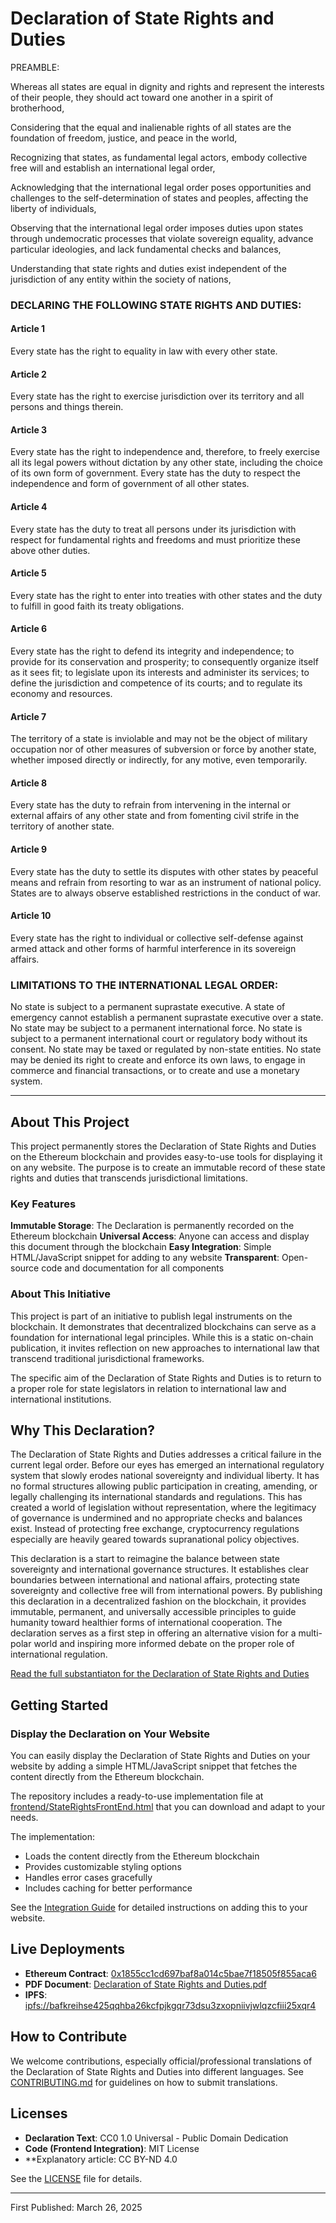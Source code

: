 # Declaration of State Rights and Duties

PREAMBLE:

Whereas all states are equal in dignity and rights and represent the interests of their people, they should act toward one another in a spirit of brotherhood,

Considering that the equal and inalienable rights of all states are the foundation of freedom, justice, and peace in the world,

Recognizing that states, as fundamental legal actors, embody collective free will and establish an international legal order,

Acknowledging that the international legal order poses opportunities and challenges to the self-determination of states and peoples, affecting the liberty of individuals,

Observing that the international legal order imposes duties upon states through undemocratic processes that violate sovereign equality, advance particular ideologies, and lack fundamental checks and balances,

Understanding that state rights and duties exist independent of the jurisdiction of any entity within the society of nations,


### DECLARING THE FOLLOWING STATE RIGHTS AND DUTIES:

#### Article 1
Every state has the right to equality in law with every other state.

#### Article 2
Every state has the right to exercise jurisdiction over its territory and all persons and things therein.

#### Article 3
Every state has the right to independence and, therefore, to freely exercise all its legal powers without dictation by any other state, including the choice of its own form of government. Every state has the duty to respect the independence and form of government of all other states.

#### Article 4
Every state has the duty to treat all persons under its jurisdiction with respect for fundamental rights and freedoms and must prioritize these above other duties.

#### Article 5
Every state has the right to enter into treaties with other states and the duty to fulfill in good faith its treaty obligations.

#### Article 6
Every state has the right to defend its integrity and independence; to provide for its conservation and prosperity; to consequently organize itself as it sees fit; to legislate upon its interests and administer its services; to define the jurisdiction and competence of its courts; and to regulate its economy and resources.

#### Article 7
The territory of a state is inviolable and may not be the object of military occupation nor of other measures of subversion or force by another state, whether imposed directly or indirectly, for any motive, even temporarily.

#### Article 8
Every state has the duty to refrain from intervening in the internal or external affairs of any other state and from fomenting civil strife in the territory of another state.

#### Article 9
Every state has the duty to settle its disputes with other states by peaceful means and refrain from resorting to war as an instrument of national policy. States are to always observe established restrictions in the conduct of war.

#### Article 10
Every state has the right to individual or collective self-defense against armed attack and other forms of harmful interference in its sovereign affairs.


### LIMITATIONS TO THE INTERNATIONAL LEGAL ORDER:

No state is subject to a permanent suprastate executive. A state of emergency cannot establish a permanent suprastate executive over a state. No state may be subject to a permanent international force. No state is subject to a permanent international court or regulatory body without its consent. No state may be taxed or regulated by non-state entities. No state may be denied its right to create and enforce its own laws, to engage in commerce and financial transactions, or to create and use a monetary system.

---

## About This Project

This project permanently stores the Declaration of State Rights and Duties on the Ethereum blockchain and provides easy-to-use tools for displaying it on any website. The purpose is to create an immutable record of these state rights and duties that transcends jurisdictional limitations.

### Key Features

**Immutable Storage**: The Declaration is permanently recorded on the Ethereum blockchain
**Universal Access**: Anyone can access and display this document through the blockchain
**Easy Integration**: Simple HTML/JavaScript snippet for adding to any website
**Transparent**: Open-source code and documentation for all components

### About This Initiative

This project is part of an initiative to publish legal instruments on the blockchain. It demonstrates that decentralized blockchains can serve as a foundation for international legal principles. While this is a static on-chain publication, it invites reflection on new approaches to international law that transcend traditional jurisdictional frameworks.

The specific aim of the Declaration of State Rights and Duties is to return to a proper role for state legislators in relation to international law and international institutions.

## Why This Declaration?

The Declaration of State Rights and Duties addresses a critical failure in the current legal order. Before our eyes has emerged an international regulatory system that slowly erodes national sovereignty and individual liberty. It has no formal structures allowing public participation in creating, amending, or legally challenging its international standards and regulations. This has created a world of legislation without representation, where the legitimacy of governance is undermined and no appropriate checks and balances exist. Instead of protecting free exchange, cryptocurrency regulations especially are heavily geared towards supranational policy objectives.

This declaration is a start to reimagine the balance between state sovereignty and international governance structures. It establishes clear boundaries between international and national affairs, protecting state sovereignty and collective free will from international powers. By publishing this declaration in a decentralized fashion on the blockchain, it provides immutable, permanent, and universally accessible principles to guide humanity toward healthier forms of international cooperation. The declaration serves as a first step in offering an alternative vision for a multi-polar world and inspiring more informed debate on the proper role of international regulation. 

[Read the full substantiaton for the Declaration of State Rights and Duties](assets/dosr-explanatory-article.pdf)

## Getting Started

### Display the Declaration on Your Website

You can easily display the Declaration of State Rights and Duties on your website by adding a simple HTML/JavaScript snippet that fetches the content directly from the Ethereum blockchain.

The repository includes a ready-to-use implementation file at [frontend/StateRightsFrontEnd.html](frontend/StateRightsFrontEnd.html) that you can download and adapt to your needs.

The implementation:
- Loads the content directly from the Ethereum blockchain
- Provides customizable styling options
- Handles error cases gracefully
- Includes caching for better performance

See the [Integration Guide](./docs/INTEGRATION.md) for detailed instructions on adding this to your website.

## Live Deployments

- **Ethereum Contract**: [0x1855cc1cd697baf8a014c5bae7f18505f855aca6](https://etherscan.io/tx/0x7efc964bf802e118c9ca36d477d4ca27ac6b503ef2922be9e2e8e390df06a894)
- **PDF Document**: [Declaration of State Rights and Duties.pdf](assets/declaration-of-state-rights-and-duties.pdf)
- **IPFS**: [ipfs://bafkreihse425qqhba26kcfpjkgqr73dsu3zxopniivjwlqzcfiii25xqr4](https://gateway.pinata.cloud/ipfs/bafkreihse425qqhba26kcfpjkgqr73dsu3zxopniivjwlqzcfiii25xqr4)

## How to Contribute

We welcome contributions, especially official/professional translations of the Declaration of State Rights and Duties into different languages. See [CONTRIBUTING.md](CONTRIBUTING.md) for guidelines on how to submit translations.

## Licenses

- **Declaration Text**: CC0 1.0 Universal - Public Domain Dedication
- **Code (Frontend Integration)**: MIT License
- **Explanatory article: CC BY-ND 4.0

See the [LICENSE](LICENSE.md) file for details.

---

First Published: March 26, 2025
